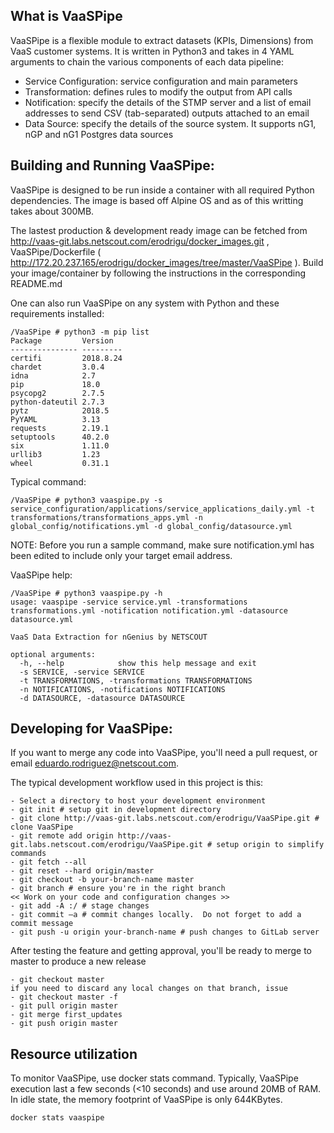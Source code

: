 ## What is VaaSPipe

VaaSPipe is a flexible module to extract datasets (KPIs, Dimensions) from VaaS customer systems.
It is written in Python3 and takes in 4 YAML arguments to chain the various components of each data pipeline:

- Service Configuration: service configuration and main parameters
- Transformation: defines rules to modify the output from API calls
- Notification: specify the details of the STMP server and a list of email addresses to send CSV (tab-separated) outputs attached to an email
- Data Source: specify the details of the source system. It supports nG1, nGP and nG1 Postgres data sources

## Building and Running VaaSPipe:

VaaSPipe is designed to be run inside a container with all required Python dependencies. The image is based off Alpine OS and as of this writting takes about 300MB.

The lastest production & development ready image can be fetched from http://vaas-git.labs.netscout.com/erodrigu/docker_images.git , VaaSPipe/Dockerfile
( http://172.20.237.165/erodrigu/docker_images/tree/master/VaaSPipe ).  Build your image/container by following the instructions in the corresponding README.md

One can also run VaaSPipe on any system with Python and these requirements installed:

```
/VaaSPipe # python3 -m pip list
Package         Version
--------------- ---------
certifi         2018.8.24
chardet         3.0.4
idna            2.7
pip             18.0
psycopg2        2.7.5
python-dateutil 2.7.3
pytz            2018.5
PyYAML          3.13
requests        2.19.1
setuptools      40.2.0
six             1.11.0
urllib3         1.23
wheel           0.31.1

```

Typical command:

```
/VaaSPipe # python3 vaaspipe.py -s service_configuration/applications/service_applications_daily.yml -t transformations/transformations_apps.yml -n global_config/notifications.yml -d global_config/datasource.yml
```

NOTE: Before you run a sample command, make sure notification.yml has been edited to include only your target email address.


VaaSPipe help:

```
/VaaSPipe # python3 vaaspipe.py -h
usage: vaaspipe -service service.yml -transformations transformations.yml -notification notification.yml -datasource datasource.yml

VaaS Data Extraction for nGenius by NETSCOUT

optional arguments:
  -h, --help            show this help message and exit
  -s SERVICE, -service SERVICE
  -t TRANSFORMATIONS, -transformations TRANSFORMATIONS
  -n NOTIFICATIONS, -notifications NOTIFICATIONS
  -d DATASOURCE, -datasource DATASOURCE
```

## Developing for VaaSPipe:

If you want to merge any code into VaaSPipe, you'll need a pull request, or email eduardo.rodriguez@netscout.com.

The typical development workflow used in this project is this:
```
- Select a directory to host your development environment
- git init # setup git in development directory
- git clone http://vaas-git.labs.netscout.com/erodrigu/VaaSPipe.git # clone VaaSPipe
- git remote add origin http://vaas-git.labs.netscout.com/erodrigu/VaaSPipe.git # setup origin to simplify commands
- git fetch --all
- git reset --hard origin/master
- git checkout -b your-branch-name master
- git branch # ensure you're in the right branch
<< Work on your code and configuration changes >>
- git add -A :/ # stage changes
- git commit –a # commit changes locally.  Do not forget to add a commit message
- git push -u origin your-branch-name # push changes to GitLab server
```

After testing the feature and getting approval, you'll be ready to merge to master to produce a new release

```
- git checkout master
if you need to discard any local changes on that branch, issue
- git checkout master -f
- git pull origin master
- git merge first_updates
- git push origin master
```

## Resource utilization

To monitor VaaSPipe, use docker stats command.  Typically, VaaSPipe execution last a few seconds (<10 seconds) and use around 20MB of RAM. In idle state, the memory footprint of VaaSPipe is only 644KBytes.

```
docker stats vaaspipe
```

